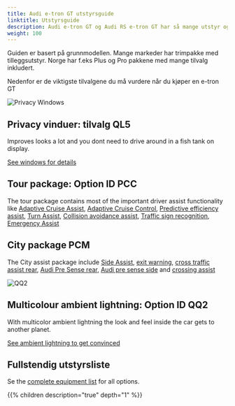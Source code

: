 ```yaml
---
title: Audi e-tron GT utstyrsguide
linktitle: Utstyrsguide
description: Audi e-tron GT og Audi RS e-tron GT har så mange utstyr og tilvalgsmuligheter at det er nesten umulig å få den hele oversikten. Her prøver vi å hjelpe deg med oversikten samt å identifisere de viktigste tilvalgene du må vurdere.
weight: 100
---
```


Guiden er basert på grunnmodellen. Mange markeder har trimpakke med tilleggsutstyr. Norge har f.eks Plus og Pro pakkene med mange tilvalg inkludert.

Nedenfor er de viktigste tilvalgene du må vurdere når du kjøper en e-tron GT

![Privacy Windows](https://media.electrichasgoneaudi.net/multimedia/models/e-tron-gt/exterior/paint/paint_daytona_2s.jpg)

## Privacy vinduer: tilvalg QL5

Improves looks a lot and you dont need to drive around in a fish tank on display.

[See windows for details](../exterior/windows/#privacy-glass)

## Tour package: Option ID PCC

The tour package contains most of the important driver assist functionality  like [Adaptive Cruise Assist](../technology/drivingassistance/adaptivecruiseassist/), [Adaptive Cruise Control](../technology/drivingassistance/adaptivecruisecontrol/),  [Predictive efficiency assist](../technology/drivingassistance/predictiveefficiencyassist/), [Turn Assist](../technology/drivingassistance/turnassist/), [Collision avoidance assist](../technology/drivingassistance/collisionavoidanceassist/), [Traffic sign recognition](../technology/drivingassistance/trafficsignrecognition/), [Emergency Assist](../technology/drivingassistance/emergencyassist/)

## City package PCM

The City assist package include [Side Assist](../technology/drivingassistance/sideassist/), [exit warning](../technology/drivingassistance/exitwarning/), [cross traffic assist rear](../technology/drivingassistance/crosstrafficassistrear/), [Audi Pre Sense rear](../technology/drivingassistance/presenserear/), [Audi pre sense side](../technology/drivingassistance/presenseside/) and [crossing assist](../technology/drivingassistance/crossingassist/)

![QQ2](https://media.electrichasgoneaudi.net/multimedia/models/e-tron-gt/interior/lights/ambientlight_1s.jpg)

## Multicolour ambient lightning: Option ID QQ2

With multicolor ambient lightning the look and feel inside the car gets to another planet.

[See ambient lightning to get convinced](../interior/ambientlights/)

## Fullstendig utstyrsliste

Se the [complete equipment list](list) for all options.

{{% children description="true" depth="1" %}}
